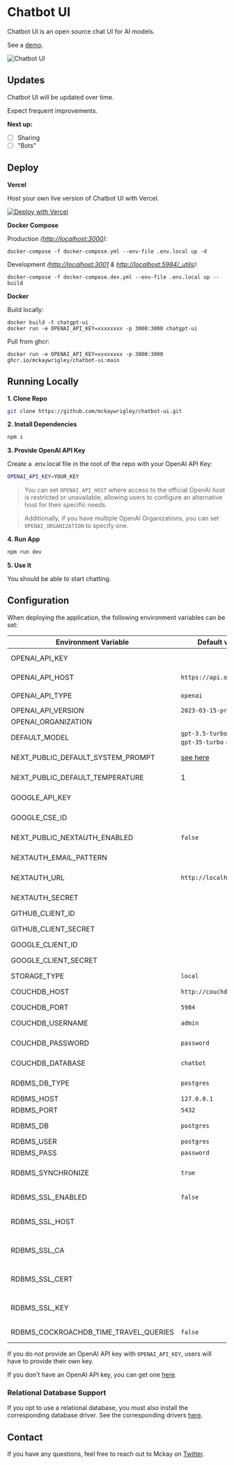 # Chatbot UI

Chatbot UI is an open source chat UI for AI models.

See a [demo](https://twitter.com/mckaywrigley/status/1640380021423603713?s=46&t=AowqkodyK6B4JccSOxSPew).

![Chatbot UI](./public/screenshots/screenshot-0402023.jpg)

## Updates

Chatbot UI will be updated over time.

Expect frequent improvements.

**Next up:**

- [ ] Sharing
- [ ] "Bots"

## Deploy

**Vercel**

Host your own live version of Chatbot UI with Vercel.

[![Deploy with Vercel](https://vercel.com/button)](https://vercel.com/new/clone?repository-url=https%3A%2F%2Fgithub.com%2Fmckaywrigley%2Fchatbot-ui)

**Docker Compose**

Production _(<http://localhost:3000>)_:

```shell
docker-compose -f docker-compose.yml --env-file .env.local up -d
```

Development _(<http://localhost:3001> & <http://localhost:5984/_utils>)_:

```shell
docker-compose -f docker-compose.dev.yml --env-file .env.local up --build
```

**Docker**

Build locally:

```shell
docker build -t chatgpt-ui .
docker run -e OPENAI_API_KEY=xxxxxxxx -p 3000:3000 chatgpt-ui
```

Pull from ghcr:

```
docker run -e OPENAI_API_KEY=xxxxxxxx -p 3000:3000 ghcr.io/mckaywrigley/chatbot-ui:main
```

## Running Locally

**1. Clone Repo**

```bash
git clone https://github.com/mckaywrigley/chatbot-ui.git
```

**2. Install Dependencies**

```bash
npm i
```

**3. Provide OpenAI API Key**

Create a .env.local file in the root of the repo with your OpenAI API Key:

```bash
OPENAI_API_KEY=YOUR_KEY
```

> You can set `OPENAI_API_HOST` where access to the official OpenAI host is restricted or unavailable, allowing users to configure an alternative host for their specific needs.

> Additionally, if you have multiple OpenAI Organizations, you can set `OPENAI_ORGANIZATION` to specify one.

**4. Run App**

```bash
npm run dev
```

**5. Use It**

You should be able to start chatting.

## Configuration

When deploying the application, the following environment variables can be set:

| Environment Variable                  | Default value                                       | Description                                                                                |
| ------------------------------------- | --------------------------------------------------- | ------------------------------------------------------------------------------------------ |
| OPENAI_API_KEY                        |                                                     | The default API key used for authentication with OpenAI                                    |
| OPENAI_API_HOST                       | `https://api.openai.com`                            | The base url, for Azure use `https://<endpoint>.openai.azure.com`                          |
| OPENAI_API_TYPE                       | `openai`                                            | The API type, options are `openai` or `azure`                                              |
| OPENAI_API_VERSION                    | `2023-03-15-preview`                                | Only applicable for Azure OpenAI                                                           |
| OPENAI_ORGANIZATION                   |                                                     | Your OpenAI organization ID                                                                |
| DEFAULT_MODEL                         | `gpt-3.5-turbo` _(OpenAI)_ `gpt-35-turbo` _(Azure)_ | The default model to use on new conversations                                              |
| NEXT_PUBLIC_DEFAULT_SYSTEM_PROMPT     | [see here](utils/app/const.ts)                      | The default system prompt to use on new conversations                                      |
| NEXT_PUBLIC_DEFAULT_TEMPERATURE       | 1                                                   | The default temperature to use on new conversations                                        |
| GOOGLE_API_KEY                        |                                                     | See [Custom Search JSON API documentation][GCSE]                                           |
| GOOGLE_CSE_ID                         |                                                     | See [Custom Search JSON API documentation][GCSE]                                           |
| NEXT_PUBLIC_NEXTAUTH_ENABLED          | `false`                                             | Enable SSO authentication. set 'true' or 'false'                                           |
| NEXTAUTH_EMAIL_PATTERN                |                                                     | The email regex pattern granted access to chatbot-ui                                       |
| NEXTAUTH_URL                          | `http://localhost:3000`                             | NextAuth Settings. See [Official Document](https://next-auth.js.org/configuration/options) |
| NEXTAUTH_SECRET                       |                                                     | NextAuth Settings. See [Official Document](https://next-auth.js.org/configuration/options) |
| GITHUB_CLIENT_ID                      |                                                     | GitHub OAuth Client ID for NextAuth                                                        |
| GITHUB_CLIENT_SECRET                  |                                                     | GitHub OAuth Client Secret for NextAuth                                                    |
| GOOGLE_CLIENT_ID                      |                                                     | Google OAuth Client ID for NextAuth                                                        |
| GOOGLE_CLIENT_SECRET                  |                                                     | Google OAuth Client Secret for NextAuth                                                    |
| STORAGE_TYPE                          | `local`                                             | Options are `local`, `couchdb`, & `rdbms`                                                  |
| COUCHDB_HOST                          | `http://couchdb`                                    | The hostname of the CouchDB instance                                                       |
| COUCHDB_PORT                          | `5984`                                              | The port of the CouchDB instance                                                           |
| COUCHDB_USERNAME                      | `admin`                                             | The username of the CouchDB instance                                                       |
| COUCHDB_PASSWORD                      | `password`                                          | The password of the CouchDB instance                                                       |
| COUCHDB_DATABASE                      | `chatbot`                                           | The database name of the CouchDB instance                                                  |
| RDBMS_DB_TYPE                         | `postgres`                                          | The database type of the RDBMS instance                                                    |
| RDBMS_HOST                            | `127.0.0.1`                                         | The hostname of the RDBMS instance                                                         |
| RDBMS_PORT                            | `5432`                                              | The port of the RDBMS instance                                                             |
| RDBMS_DB                              | `postgres`                                          | The database name of the RDBMS instance                                                    |
| RDBMS_USER                            | `postgres`                                          | The username of the RDBMS instance                                                         |
| RDBMS_PASS                            | `password`                                          | The password of the RDBMS instance                                                         |
| RDBMS_SYNCHRONIZE                     | `true`                                              | Whether to create tables from entities. Should be `false` in production.                   |
| RDBMS_SSL_ENABLED                     | `false`                                             | Whether to require SSL to connect to the database.                                         |
| RDBMS_SSL_HOST                        |                                                     | The hostname of the database server you are connecting to. Google Cloud may require this.  |
| RDBMS_SSL_CA                          |                                                     | The Server CA certificate used for SSL connections, in the form of a single line string.   |
| RDBMS_SSL_CERT                        |                                                     | The Client certificate used for SSL connections, in the form of a single line string.      |
| RDBMS_SSL_KEY                         |                                                     | The Client certificate key used for SSL connections, in the form of a single line string.  |
| RDBMS_COCKROACHDB_TIME_TRAVEL_QUERIES | `false`                                             | Wether to user time travel queries features in CockroachDB                                 |

If you do not provide an OpenAI API key with `OPENAI_API_KEY`, users will have to provide their own key.

If you don't have an OpenAI API key, you can get one [here](https://platform.openai.com/account/api-keys).

### Relational Database Support

If you opt to use a relational database, you must also install the corresponding database driver.
See the corresponding drivers [here](https://github.com/typeorm/typeorm#installation).

## Contact

If you have any questions, feel free to reach out to Mckay on [Twitter](https://twitter.com/mckaywrigley).

[GCSE]: https://developers.google.com/custom-search/v1/overview
